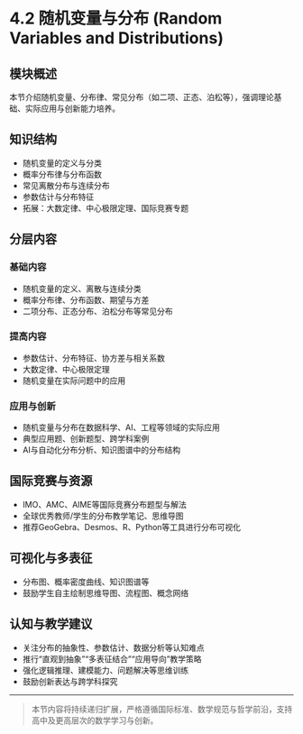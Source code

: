 # 4.2 随机变量与分布 (Random Variables and Distributions)

## 模块概述

本节介绍随机变量、分布律、常见分布（如二项、正态、泊松等），强调理论基础、实际应用与创新能力培养。

## 知识结构

- 随机变量的定义与分类
- 概率分布律与分布函数
- 常见离散分布与连续分布
- 参数估计与分布特征
- 拓展：大数定律、中心极限定理、国际竞赛专题

## 分层内容

### 基础内容

- 随机变量的定义、离散与连续分类
- 概率分布律、分布函数、期望与方差
- 二项分布、正态分布、泊松分布等常见分布

### 提高内容

- 参数估计、分布特征、协方差与相关系数
- 大数定律、中心极限定理
- 随机变量在实际问题中的应用

### 应用与创新

- 随机变量与分布在数据科学、AI、工程等领域的实际应用
- 典型应用题、创新题型、跨学科案例
- AI与自动化分布分析、知识图谱中的分布结构

## 国际竞赛与资源

- IMO、AMC、AIME等国际竞赛分布题型与解法
- 全球优秀教师/学生的分布教学笔记、思维导图
- 推荐GeoGebra、Desmos、R、Python等工具进行分布可视化

## 可视化与多表征

- 分布图、概率密度曲线、知识图谱等
- 鼓励学生自主绘制思维导图、流程图、概念网络

## 认知与教学建议

- 关注分布的抽象性、参数估计、数据分析等认知难点
- 推行“直观到抽象”“多表征结合”“应用导向”教学策略
- 强化逻辑推理、建模能力、问题解决等思维训练
- 鼓励创新表达与跨学科探究

---

> 本节内容将持续递归扩展，严格遵循国际标准、数学规范与哲学前沿，支持高中及更高层次的数学学习与创新。
